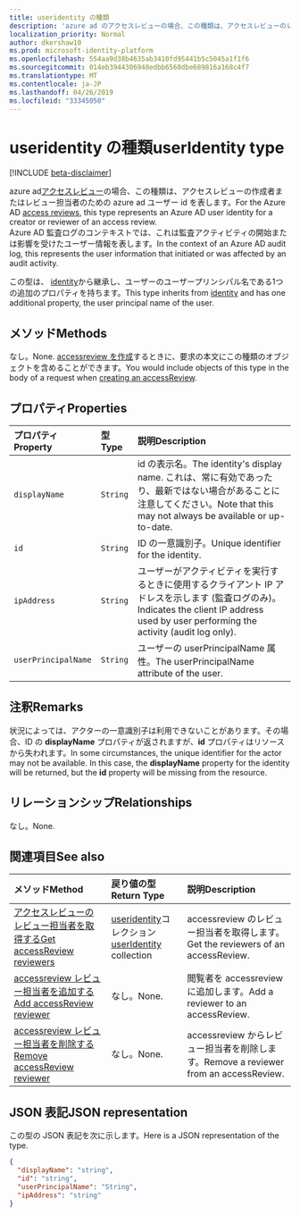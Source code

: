 ```yaml
---
title: useridentity の種類
description: 'azure ad のアクセスレビューの場合、この種類は、アクセスレビューのレビュー担当者のための azure ad ユーザー id を表します。  '
localization_priority: Normal
author: dkershaw10
ms.prod: microsoft-identity-platform
ms.openlocfilehash: 554aa9d38b4635ab3410fd95441b5c5045a1f1f6
ms.sourcegitcommit: 014eb3944306948edbb6560dbe689816a168c4f7
ms.translationtype: MT
ms.contentlocale: ja-JP
ms.lasthandoff: 04/26/2019
ms.locfileid: "33345050"
---
```

# <a name="useridentity-type"></a><span data-ttu-id="8f7ca-103">useridentity の種類</span><span class="sxs-lookup"><span data-stu-id="8f7ca-103">userIdentity type</span></span>

[!INCLUDE [beta-disclaimer](../../includes/beta-disclaimer.md)]

<span data-ttu-id="8f7ca-104">azure ad[アクセスレビュー](accessreviews-root.md)の場合、この種類は、アクセスレビューの作成者またはレビュー担当者のための azure ad ユーザー id を表します。</span><span class="sxs-lookup"><span data-stu-id="8f7ca-104">For the Azure AD [access reviews](accessreviews-root.md), this type represents an Azure AD user identity for a creator or reviewer of an access review.</span></span>  
<span data-ttu-id="8f7ca-105">Azure AD 監査ログのコンテキストでは、これは監査アクティビティの開始または影響を受けたユーザー情報を表します。</span><span class="sxs-lookup"><span data-stu-id="8f7ca-105">In the context of an Azure AD audit log, this represents the user information that initiated or was affected by an audit activity.</span></span>

<span data-ttu-id="8f7ca-106">この型は、 [identity](identity.md)から継承し、ユーザーのユーザープリンシパル名である1つの追加のプロパティを持ちます。</span><span class="sxs-lookup"><span data-stu-id="8f7ca-106">This type inherits from [identity](identity.md) and has one additional property, the user principal name of the user.</span></span>

## <a name="methods"></a><span data-ttu-id="8f7ca-107">メソッド</span><span class="sxs-lookup"><span data-stu-id="8f7ca-107">Methods</span></span>

<span data-ttu-id="8f7ca-108">なし。</span><span class="sxs-lookup"><span data-stu-id="8f7ca-108">None.</span></span>  <span data-ttu-id="8f7ca-109">[accessreview を作成](../api/accessreview-create.md)するときに、要求の本文にこの種類のオブジェクトを含めることができます。</span><span class="sxs-lookup"><span data-stu-id="8f7ca-109">You would include objects of this type in the body of a request when [creating an accessReview](../api/accessreview-create.md).</span></span>

## <a name="properties"></a><span data-ttu-id="8f7ca-110">プロパティ</span><span class="sxs-lookup"><span data-stu-id="8f7ca-110">Properties</span></span>
| <span data-ttu-id="8f7ca-111">プロパティ</span><span class="sxs-lookup"><span data-stu-id="8f7ca-111">Property</span></span>     | <span data-ttu-id="8f7ca-112">型</span><span class="sxs-lookup"><span data-stu-id="8f7ca-112">Type</span></span>   |<span data-ttu-id="8f7ca-113">説明</span><span class="sxs-lookup"><span data-stu-id="8f7ca-113">Description</span></span>|
|:---------------|:--------|:----------|
| `displayName` | `String` | <span data-ttu-id="8f7ca-114">id の表示名。</span><span class="sxs-lookup"><span data-stu-id="8f7ca-114">The identity's display name.</span></span> <span data-ttu-id="8f7ca-115">これは、常に有効であったり、最新ではない場合があることに注意してください。</span><span class="sxs-lookup"><span data-stu-id="8f7ca-115">Note that this may not always be available or up-to-date.</span></span>    |
| `id`          | `String` | <span data-ttu-id="8f7ca-116">ID の一意識別子。</span><span class="sxs-lookup"><span data-stu-id="8f7ca-116">Unique identifier for the identity.</span></span>  |
| `ipAddress`| `String`| <span data-ttu-id="8f7ca-117">ユーザーがアクティビティを実行するときに使用するクライアント IP アドレスを示します (監査ログのみ)。</span><span class="sxs-lookup"><span data-stu-id="8f7ca-117">Indicates the client IP address used by user performing the activity (audit log only).</span></span>|
| `userPrincipalName`|`String` | <span data-ttu-id="8f7ca-118">ユーザーの userPrincipalName 属性。</span><span class="sxs-lookup"><span data-stu-id="8f7ca-118">The userPrincipalName attribute of the user.</span></span> |

## <a name="remarks"></a><span data-ttu-id="8f7ca-119">注釈</span><span class="sxs-lookup"><span data-stu-id="8f7ca-119">Remarks</span></span>

<span data-ttu-id="8f7ca-p103">状況によっては、アクターの一意識別子は利用できないことがあります。その場合、ID の **displayName** プロパティが返されますが、**id** プロパティはリソースから失われます。</span><span class="sxs-lookup"><span data-stu-id="8f7ca-p103">In some circumstances, the unique identifier for the actor may not be available. In this case, the **displayName** property for the identity will be returned, but the **id** property will be missing from the resource.</span></span>

## <a name="relationships"></a><span data-ttu-id="8f7ca-122">リレーションシップ</span><span class="sxs-lookup"><span data-stu-id="8f7ca-122">Relationships</span></span>

<span data-ttu-id="8f7ca-123">なし。</span><span class="sxs-lookup"><span data-stu-id="8f7ca-123">None.</span></span>

## <a name="see-also"></a><span data-ttu-id="8f7ca-124">関連項目</span><span class="sxs-lookup"><span data-stu-id="8f7ca-124">See also</span></span>

| <span data-ttu-id="8f7ca-125">メソッド</span><span class="sxs-lookup"><span data-stu-id="8f7ca-125">Method</span></span>           | <span data-ttu-id="8f7ca-126">戻り値の型</span><span class="sxs-lookup"><span data-stu-id="8f7ca-126">Return Type</span></span>    |<span data-ttu-id="8f7ca-127">説明</span><span class="sxs-lookup"><span data-stu-id="8f7ca-127">Description</span></span>|
|:---------------|:--------|:----------|
|[<span data-ttu-id="8f7ca-128">アクセスレビューのレビュー担当者を取得する</span><span class="sxs-lookup"><span data-stu-id="8f7ca-128">Get accessReview reviewers</span></span>](../api/accessreview-listreviewers.md) |       <span data-ttu-id="8f7ca-129">[useridentity](useridentity.md)コレクション</span><span class="sxs-lookup"><span data-stu-id="8f7ca-129">[userIdentity](useridentity.md) collection</span></span>| <span data-ttu-id="8f7ca-130">accessreview のレビュー担当者を取得します。</span><span class="sxs-lookup"><span data-stu-id="8f7ca-130">Get the reviewers of an accessReview.</span></span> |
|[<span data-ttu-id="8f7ca-131">accessreview レビュー担当者を追加する</span><span class="sxs-lookup"><span data-stu-id="8f7ca-131">Add accessReview reviewer</span></span>](../api/accessreview-addreviewer.md) |      <span data-ttu-id="8f7ca-132">なし。</span><span class="sxs-lookup"><span data-stu-id="8f7ca-132">None.</span></span>   |   <span data-ttu-id="8f7ca-133">閲覧者を accessreview に追加します。</span><span class="sxs-lookup"><span data-stu-id="8f7ca-133">Add a reviewer to an accessReview.</span></span> |
|[<span data-ttu-id="8f7ca-134">accessreview レビュー担当者を削除する</span><span class="sxs-lookup"><span data-stu-id="8f7ca-134">Remove accessReview reviewer</span></span>](../api/accessreview-removereviewer.md) | <span data-ttu-id="8f7ca-135">なし。</span><span class="sxs-lookup"><span data-stu-id="8f7ca-135">None.</span></span>  |   <span data-ttu-id="8f7ca-136">accessreview からレビュー担当者を削除します。</span><span class="sxs-lookup"><span data-stu-id="8f7ca-136">Remove a reviewer from an accessReview.</span></span> |

## <a name="json-representation"></a><span data-ttu-id="8f7ca-137">JSON 表記</span><span class="sxs-lookup"><span data-stu-id="8f7ca-137">JSON representation</span></span>

<span data-ttu-id="8f7ca-138">この型の JSON 表記を次に示します。</span><span class="sxs-lookup"><span data-stu-id="8f7ca-138">Here is a JSON representation of the type.</span></span>

<!-- {
  "blockType": "resource",
  "optionalProperties": [
"displayName", "thumbnails"
  ],
  "@odata.type": "microsoft.graph.userIdentity"
}-->

```json
{
  "displayName": "string",
  "id": "string",
  "userPrincipalName": "String",
  "ipAddress": "string"
}

```

<!--
{
  "type": "#page.annotation",
  "description": "userIdentity type",
  "keywords": "",
  "section": "documentation",
  "tocPath": "",
  "suppressions": []
}
-->
